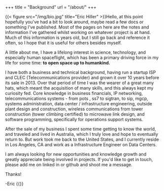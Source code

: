 +++
title = "Background"
url = "/about/"
+++

{{< figure src="/img/bio.jpg" title="Eric Hiller" >}}Hello, at this point hopefully you've had a bit to look around, maybe read a few docs or something I've published. Most of the pages on here are the notes and information I've gathered whilst working on whatever project is at hand. Much of this information is years old, but I still go back and reference it often, so I hope that it is useful for others besides myself.

A little about me, I have a lifelong interest in science, technology, and especially human spaceflight, which has been a primary driving force in my life for some time: **to open space up to humankind.**  

I have both a business and technical background, having run a startup ISP and CLEC (Telecommunications provider) and grown it over 10 years before its sale in 2013. Over that period of time I was the wearer of a great many hats, which meant the acquisition of many skills, and this always kept my curiosity fed. Core knowledge in business financials, IP networking, telecommunications systems - from pots , ss7 to sigtran, to sip, mgcp, systems administration, data center / infrastructure engineering, outside plant design and construction, wireless communications from tower construction (tower climbing certified) to microwave link design, and software programming, specifically for operations support systems.

After the sale of my business I spent some time getting to know the world, and traveled and lived in Australia, which I truly love and hope to eventually return to. But work took me back to the United States, and I currently reside in Los Angeles, CA and work as a Infrastructure Engineer on Data Centers.

I am always looking for new opportunities and knowledge growth and greatly appreciate being involved in projects. If you'd like to get in touch, please add me on linked in or github and shoot me a message.

Thanks!

-Eric
{{<FindMeOn>}}